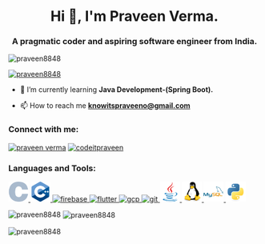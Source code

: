  <h1 align="center">Hi 👋, I'm Praveen Verma.</h1>
<h3 align="center">A pragmatic coder and aspiring software engineer from India.</h3>

<p align="left"> <img src="https://komarev.com/ghpvc/?username=praveen8848&label=Profile%20views&color=0e75b6&style=flat" alt="praveen8848" /> </p>

<p align="left"> <a href="https://github.com/ryo-ma/github-profile-trophy"><img src="https://github-profile-trophy.vercel.app/?username=praveen8848" alt="praveen8848" /></a> </p>

- 🌱 I’m currently learning **Java Development-(Spring Boot).**

- 📫 How to reach me **knowitspraveeno@gmail.com**

<h3 align="left">Connect with me:</h3>
<p align="left">
<a href="https://linkedin.com/in/praveen verma" target="blank"><img align="center" src="https://raw.githubusercontent.com/rahuldkjain/github-profile-readme-generator/master/src/images/icons/Social/linked-in-alt.svg" alt="praveen verma" height="30" width="40" /></a>
<a href="https://www.leetcode.com/codeitpraveen" target="blank"><img align="center" src="https://raw.githubusercontent.com/rahuldkjain/github-profile-readme-generator/master/src/images/icons/Social/leet-code.svg" alt="codeitpraveen" height="30" width="40" /></a>
</p>

<h3 align="left">Languages and Tools:</h3>
<p align="left"> <a href="https://www.cprogramming.com/" target="_blank" rel="noreferrer"> <img src="https://raw.githubusercontent.com/devicons/devicon/master/icons/c/c-original.svg" alt="c" width="40" height="40"/> </a> <a href="https://www.w3schools.com/cpp/" target="_blank" rel="noreferrer"> <img src="https://raw.githubusercontent.com/devicons/devicon/master/icons/cplusplus/cplusplus-original.svg" alt="cplusplus" width="40" height="40"/> </a> <a href="https://dart.dev" target="_blank" rel="noreferrer">  <img src="https://www.vectorlogo.zone/logos/firebase/firebase-icon.svg" alt="firebase" width="40" height="40"/> </a><a href="https://flutter.dev" target="_blank" rel="noreferrer"> <img src="https://www.vectorlogo.zone/logos/flutterio/flutterio-icon.svg" alt="flutter" width="40" height="40"/> </a> <a href="https://cloud.google.com" target="_blank" rel="noreferrer"> <img src="https://www.vectorlogo.zone/logos/google_cloud/google_cloud-icon.svg" alt="gcp" width="40" height="40"/> </a> <a href="https://git-scm.com/" target="_blank" rel="noreferrer"> <img src="https://www.vectorlogo.zone/logos/git-scm/git-scm-icon.svg" alt="git" width="40" height="40"/> </a> <a href="https://www.java.com" target="_blank" rel="noreferrer"> <img src="https://raw.githubusercontent.com/devicons/devicon/master/icons/java/java-original.svg" alt="java" width="40" height="40"/> </a> <a href="https://www.linux.org/" target="_blank" rel="noreferrer"> <img src="https://raw.githubusercontent.com/devicons/devicon/master/icons/linux/linux-original.svg" alt="linux" width="40" height="40"/> </a> <a href="https://www.mysql.com/" target="_blank" rel="noreferrer"> <img src="https://raw.githubusercontent.com/devicons/devicon/master/icons/mysql/mysql-original-wordmark.svg" alt="mysql" width="40" height="40"/> </a> <a href="https://www.python.org" target="_blank" rel="noreferrer"> <img src="https://raw.githubusercontent.com/devicons/devicon/master/icons/python/python-original.svg" alt="python" width="40" height="40"/> </a> </p>

<p><img align="left" src="https://github-readme-stats.vercel.app/api/top-langs?username=praveen8848&show_icons=true&locale=en&layout=compact" alt="praveen8848" /></p>

<p>&nbsp;<img align="center" src="https://github-readme-stats.vercel.app/api?username=praveen8848&show_icons=true&locale=en" alt="praveen8848" /></p>

<p><img align="center" src="https://github-readme-streak-stats.herokuapp.com/?user=praveen8848&" alt="praveen8848" /></p>
